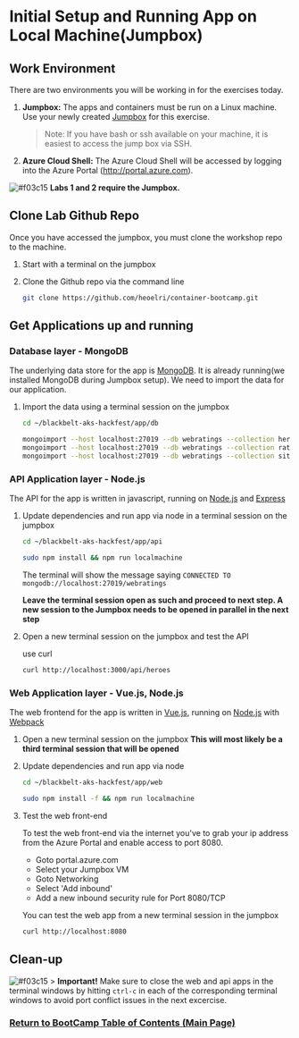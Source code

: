# Initial Setup and Running App on Local Machine(Jumpbox)

## Work Environment

There are two environments you will be working in for the exercises today.

1. **Jumpbox:** The apps and containers must be run on a Linux machine. Use your newly created [Jumpbox](/labs/day1-labs/00-lab-environment.md) for this exercise.

    > Note: If you have bash or ssh available on your machine, it is easiest to access the jump box via SSH.

2. **Azure Cloud Shell:** The Azure Cloud Shell will be accessed by logging into the Azure Portal (<http://portal.azure.com>).

![#f03c15](https://placehold.it/15/f03c15/000000?text=+) **Labs 1 and 2 require the Jumpbox.**

## Clone Lab Github Repo

Once you have accessed the jumpbox, you must clone the workshop repo to the machine.

1. Start with a terminal on the jumpbox
  
2. Clone the Github repo via the command line

    ```bash
    git clone https://github.com/heoelri/container-bootcamp.git
    ```

## Get Applications up and running

### Database layer - MongoDB

The underlying data store for the app is [MongoDB](https://www.mongodb.com/ "MongoDB Homepage"). It is already running(we installed MongoDB during Jumpbox setup). We need to import the data for our application.

1. Import the data using a terminal session on the jumpbox

    ```bash
    cd ~/blackbelt-aks-hackfest/app/db

    mongoimport --host localhost:27019 --db webratings --collection heroes --file ./heroes.json --jsonArray 
    mongoimport --host localhost:27019 --db webratings --collection ratings --file ./ratings.json --jsonArray
    mongoimport --host localhost:27019 --db webratings --collection sites --file ./sites.json --jsonArray
    ```

### API Application layer - Node.js

The API for the app is written in javascript, running on [Node.js](https://nodejs.org/en/ "Node.js Homepage") and [Express](http://expressjs.com/ "Express Homepage")

1. Update dependencies and run app via node in a terminal session on the jumpbox

    ```bash
    cd ~/blackbelt-aks-hackfest/app/api

    sudo npm install && npm run localmachine
    ```

   The terminal will show the message saying `CONNECTED TO mongodb://localhost:27019/webratings`

   **Leave the terminal session open as such and proceed to next step. A new session to the Jumpbox needs to be opened in parallel in the next step**

2. Open a new terminal session on the jumpbox and test the API

    use curl

    ```bash
    curl http://localhost:3000/api/heroes
    ```

### Web Application layer - Vue.js, Node.js

The web frontend for the app is written in [Vue.js](https://vuejs.org/Vue "Vue.js Homepage"), running on [Node.js](https://nodejs.org/en/ "Node.js Homepage") with [Webpack](https://webpack.js.org/ "Webpack Homepage")

1. Open a new terminal session on the jumpbox
**This will most likely be a third terminal session that will be opened**
  
2. Update dependencies and run app via node

    ```bash
    cd ~/blackbelt-aks-hackfest/app/web

    sudo npm install -f && npm run localmachine
    ```

3. Test the web front-end

    To test the web front-end via the internet you've to grab your ip address from the Azure Portal and enable access to port 8080.

    * Goto portal.azure.com
    * Select your Jumpbox VM
    * Goto Networking
    * Select 'Add inbound'
    * Add a new inbound security rule for Port 8080/TCP

    You can test the web app from a new terminal session in the jumpbox

    ```bash
    curl http://localhost:8080
    ```

## Clean-up

![#f03c15](https://placehold.it/15/f03c15/000000?text=+) > **Important!** Make sure to close the web and api apps in the terminal windows by hitting `ctrl-c` in each of the corresponding terminal windows to avoid port conflict issues in the next excercise. 

### [Return to BootCamp Table of Contents (Main Page)](/README.md)
